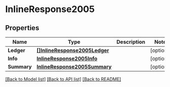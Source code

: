 # InlineResponse2005

## Properties

Name | Type | Description | Notes
------------ | ------------- | ------------- | -------------
**Ledger** | [**[]InlineResponse2005Ledger**](inline_response_200_5_Ledger.md) |  | [optional] 
**Info** | [**InlineResponse2005Info**](inline_response_200_5_Info.md) |  | [optional] 
**Summary** | [**InlineResponse2005Summary**](inline_response_200_5_Summary.md) |  | [optional] 

[[Back to Model list]](../README.md#documentation-for-models) [[Back to API list]](../README.md#documentation-for-api-endpoints) [[Back to README]](../README.md)



